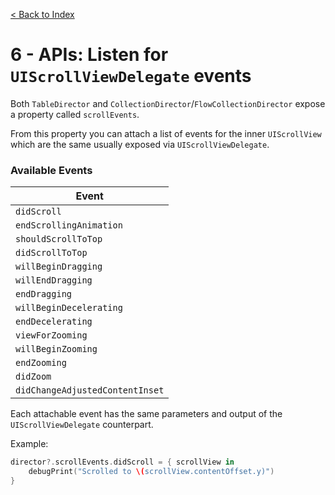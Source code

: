 [< Back to Index](../README.md)

# 6 - APIs: Listen for `UIScrollViewDelegate` events

Both `TableDirector` and `CollectionDirector`/`FlowCollectionDirector` expose a property called `scrollEvents`.

From this property you can attach a list of events for the inner `UIScrollView` which are the same usually exposed via `UIScrollViewDelegate`.

### Available Events

| Event 	|
|-------------------------	|
| `didScroll` 	|
| `endScrollingAnimation` 	|
| `shouldScrollToTop` 	|
| `didScrollToTop` 	|
| `willBeginDragging` 	|
| `willEndDragging` 	|
| `endDragging` 	|
| `willBeginDecelerating` 	|
| `endDecelerating` 	|
| `viewForZooming` 	|
| `willBeginZooming` 	|
| `endZooming` 	|
| `didZoom` 	|
| `didChangeAdjustedContentInset` 	|

Each attachable event has the same parameters and output of the `UIScrollViewDelegate` counterpart.

Example:

```swift
director?.scrollEvents.didScroll = { scrollView in
	debugPrint("Scrolled to \(scrollView.contentOffset.y)")
}
```